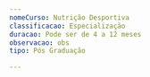 ```yaml
---
nomeCurso: Nutrição Desportiva
classificacao: Especialização
duracao: Pode ser de 4 a 12 meses
observacao: obs
tipo: Pós Graduação

---
```


